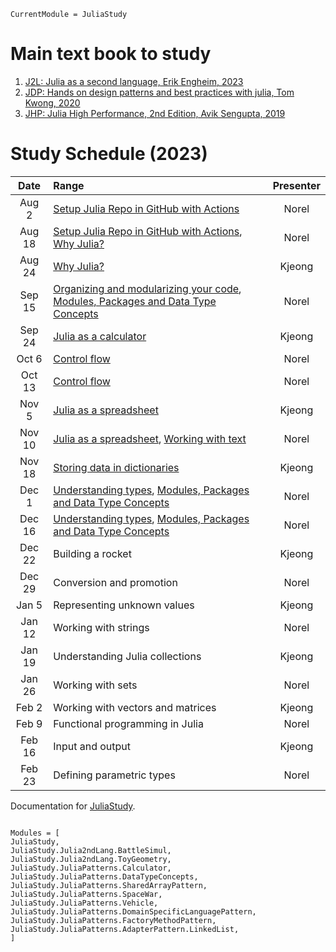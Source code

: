 ```@meta
CurrentModule = JuliaStudy
```

# Main text book to study

1. [J2L: Julia as a second language, Erik Engheim, 2023](https://github.com/ordovician/code-samples-julia-second-language)
2. [JDP: Hands on design patterns and best practices with julia, Tom Kwong, 2020](https://github.com/PacktPublishing/Hands-on-Design-Patterns-and-Best-Practices-with-Julia)
3. [JHP: Julia High Performance, 2nd Edition, Avik Sengupta, 2019](https://github.com/PacktPublishing/Julia-High-Performance-Second-Edition)

# Study Schedule (2023)

|  Date  | Range                                                                                           | Presenter |
| :----: | :---------------------------------------------------------------------------------------------- | :-------: |
| Aug 2  | [Setup Julia Repo in GitHub with Actions](@ref)                                                 |   Norel   |
| Aug 18 | [Setup Julia Repo in GitHub with Actions](@ref), [Why Julia?](@ref)                             |   Norel   |
| Aug 24 | [Why Julia?](@ref)                                                                              |  Kjeong   |
| Sep 15 | [Organizing and modularizing your code](@ref), [Modules, Packages and Data Type Concepts](@ref) |   Norel   |
| Sep 24 | [Julia as a calculator](@ref)                                                                   |  Kjeong   |
| Oct 6  | [Control flow](@ref)                                                                            |   Norel   |
| Oct 13 | [Control flow](@ref)                                                                            |   Norel   |
| Nov 5  | [Julia as a spreadsheet](@ref)                                                                  |  Kjeong   |
| Nov 10 | [Julia as a spreadsheet](@ref), [Working with text](@ref)                                       |   Norel   |
| Nov 18 | [Storing data in dictionaries](@ref)                                                            |  Kjeong   |
| Dec 1  | [Understanding types](@ref), [Modules, Packages and Data Type Concepts](@ref)                   |   Norel   |
| Dec 16 | [Understanding types](@ref), [Modules, Packages and Data Type Concepts](@ref)                   |   Norel   |
| Dec 22 | Building a rocket                                                                               |  Kjeong   |
| Dec 29 | Conversion and promotion                                                                        |   Norel   |
| Jan 5  | Representing unknown values                                                                     |  Kjeong   |
| Jan 12 | Working with strings                                                                            |   Norel   |
| Jan 19 | Understanding Julia collections                                                                 |  Kjeong   |
| Jan 26 | Working with sets                                                                               |   Norel   |
| Feb 2  | Working with vectors and matrices                                                               |  Kjeong   |
| Feb 9  | Functional programming in Julia                                                                 |   Norel   |
| Feb 16 | Input and output                                                                                |  Kjeong   |
| Feb 23 | Defining parametric types                                                                       |   Norel   |

Documentation for [JuliaStudy](https://github.com/ecoinfos/JuliaStudy.jl).

```@index

```

```@autodocs
Modules = [
JuliaStudy,
JuliaStudy.Julia2ndLang.BattleSimul,
JuliaStudy.Julia2ndLang.ToyGeometry,
JuliaStudy.JuliaPatterns.Calculator,
JuliaStudy.JuliaPatterns.DataTypeConcepts,
JuliaStudy.JuliaPatterns.SharedArrayPattern,
JuliaStudy.JuliaPatterns.SpaceWar,
JuliaStudy.JuliaPatterns.Vehicle,
JuliaStudy.JuliaPatterns.DomainSpecificLanguagePattern,
JuliaStudy.JuliaPatterns.FactoryMethodPattern,
JuliaStudy.JuliaPatterns.AdapterPattern.LinkedList,
]
```
